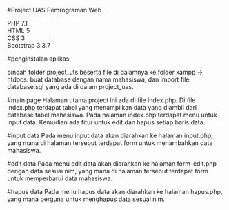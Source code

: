 #Project UAS Pemrograman Web

PHP 7.1 <br>
HTML 5 <br>
CSS 3 <br>
Bootstrap 3.3.7 <br>

#penginstalan aplikasi

pindah folder project_uts beserta file di dalamnya ke folder xampp -> htdocs.
buat database dengan nama mahasiswa, dan import file database.sql yang ada di dalam project_uas.

#main page Halaman utama project ini ada di file index.php. Di file index.php terdapat tabel yang menampilkan data yang diambil dari database tabel mahasiswa. Pada halaman index.php terdapat menu untuk input data. Kemudian ada fitur untuk edit dan hapus setiap baris data.

#input data Pada menu input data akan diarahkan ke halaman input.php, yang mana di halaman tersebut terdapat form untuk menambahkan data mahasiswa.

#edit data Pada menu edit data akan diarahkan ke halaman form-edit.php dengan data sesuai nim, yang mana di halaman tersebut terdapat form untuk memperbarui data mahasiswa.

#hapus data Pada menu hapus data akan diarahkan ke halaman hapus.php, yang mana berguna untuk menghapus data sesuai nim.